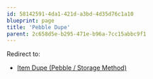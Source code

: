 ```yaml
---
id: 58142591-4da1-421d-a3bd-4d35d76c1a10
blueprint: page
title: 'Pebble Dupe'
parent: 2c658d5e-b295-471e-b96a-7cc15abbc9f1
---
```

Redirect to:

- [Item Dupe (Pebble / Storage Method)](/bloodborne/item-dupe-pebble-storage-method)
